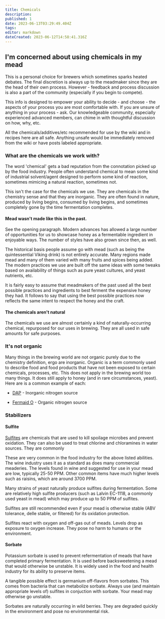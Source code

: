 ```yaml
---
title: Chemicals
description: 
published: 1
date: 2023-06-13T03:29:49.404Z
tags: 
editor: markdown
dateCreated: 2023-06-12T14:58:41.316Z
---
```


## I'm concerned about using chemicals in my mead

This is a personal choice for brewers which sometimes sparks heated debates. The final discretion is always up to the meadmaker since they are the head of their own process. However - feedback and process discussion is also a part of the community (especially if you begin to compete).

This info is designed to empower your ability to decide - and choose - the aspects of your process you are most comfortable with. If you are unsure of anything in your process - ask. Our knowledgeable community, especially experienced advanced members, can chime in with thoughtful discussion on how, why, etc.

All the chemicals/additives/etc recommended for use by the wiki and in recipes here are all safe. Anything unsafe would be immediately removed from the wiki or have posts labeled appropriate.

### What are the chemicals we work with?

The word 'chemical' gets a bad reputation from the connotation picked up by the food industry. People often understand chemical to mean some kind of industrial solvent/agent designed to perform some kind of reaction, sometimes mimicing a natural reaction, sometimes not.

This isn't the case for the chemicals we use. They are chemicals in the chemistry sense and that they are inorganic. They are often found in nature, produced by living begins, consumed by living begins, and sometimes completely gone by the time fermentation completes.

#### Mead wasn't made like this in the past.

See the opening paragraph. Modern advances has allowed a large number of opportunities for us to showcase honey as a fermentable ingredient in enjoyable ways. The number of styles have also grown since then, as well.

The historical basis people assume go with mead (such as being the quintessential Viking drink) is not entirely accurate. Many regions made mead and many of them varied with many fruits and spices being added. The modern practices we use are built off the same ideas with some tweaks based on availability of things such as pure yeast cultures, and yeast nutrients, etc.

It is fairly easy to assume that meadmakers of the past used all the best possible practices and ingredients to best ferment the expensive honey they had. It follows to say that using the best possible practices now reflects the same intent to respect the honey and the craft.

#### The chemicals aren't natural

The chemicals we use are almost certainly a kind of naturally-occurring chemical, repurposed for our uses in brewing. They are all used in safe amounts for safe purposes.

### It's not organic

Many things in the brewing world are not organic purely due to the chemistry definition, ergo are inorganic. Organic is a term commonly used to describe food and food products that have not been exposed to certain chemicals, processes, etc. This does not apply in the brewing world too many things. It does still apply to honey (and in rare circumstances, yeast). Here are is a common example of each:

* [DAP](/ingredients/nutrients#dap_.28diammonium_phosphate.29) - Inorganic nitrogen source

* [Fermaid O](/ingredients/nutrients#fermaid_o) - Organic nitrogen source

### Stabilizers

#### Sulfite

[Sulfites](https://en.wikipedia.org/wiki/Sulfite) are chemicals that are used to kill spoilage microbes and prevent oxidation. They can also be used to treat chlorine and chloramines in water sources. They are commonly 

These are very common in the food industry for the above listed abilities. The wine industry uses it as a standard as does many commercial meaderies. The levels found in wine and suggested for use in your mead are low, typically 25-50 PPM. Other common items have much higher levels such as raisins, which are around 3700 PPM.

Many strains of yeast naturally produce sulfites during fermentation. Some are relatively high sulfite producers (such as Lalvin EC-1118, a commonly used yeast in mead) which may produce up to 50 PPM of sulfites.

Sulfites are still recommended even if your mead is otherwise stable (ABV tolerance, delle stable, or filtered) for its oxidation protection.

Sulfites react with oxygen and off-gas out of meads. Levels drop as exposure to oxygen increase. They pose no harm to humans or the environment.

#### Sorbate

Potassium sorbate is used to prevent refermentation of meads that have completed primary fermentation. It is used before backsweetening a mead that would otherwise be unstable. It is widely used in the food and health industry for its ability to preserve items.

A tangible possible effect is germanium off-flavors from sorbates. This comes from bacteria that can metabolize sorbate. Always use (and maintain appropriate levels of) sulfites in conjuction with sorbate. Your mead may otherwise go unstable.

Sorbates are naturally occurring in wild berries. They are degraded quickly in the environment and pose no environmental risk.